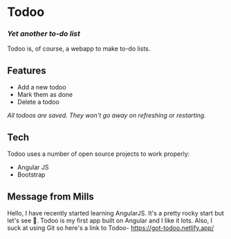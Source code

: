 # Todoo
### _Yet another to-do list_

Todoo is, of course, a webapp to make to-do lists.

## Features
- Add a new todoo
- Mark them as done
- Delete a todoo

_All todoos are saved. They won't go away on refreshing or restarting._

## Tech 
Todoo uses a number of open source projects to work properly:
- Angular JS
- Bootstrap

## Message from Mills
Hello, I have recently started learning AngularJS. It's a pretty rocky start but let's see 🤞. Todoo is my first app built on Angular and I like it lots. Also, I suck at using Git so here's a link to Todoo- https://got-todoo.netlify.app/ 
